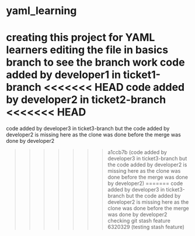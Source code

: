 # yaml_learning
creating this project for YAML learners
editing the file in basics branch to see the branch work
code added by developer1 in ticket1-branch
<<<<<<< HEAD
code added by developer2 in ticket2-branch
<<<<<<< HEAD
=======
code added by developer3 in ticket3-branch but the code added by developer2 is missing here as the clone was done before the merge was done by developer2
>>>>>>> a1ccb7b (code added by developer3 in ticket3-branch but the code added by developer2 is missing here as the clone was done before the merge was done by developer2)
=======
code added by developer3 in ticket3-branch but the code added by developer2 is missing here as the clone was done before the merge was done by developer2
checking git stash feature
>>>>>>> 6320329 (testing stash feature)
